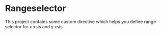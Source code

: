 # Rangeselector

This project contains some custom directive which helps you define range selector for x xsis and y xsis
